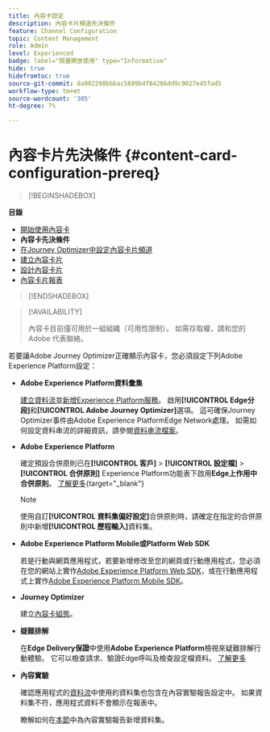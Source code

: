 ```yaml
---
title: 內容卡設定
description: 內容卡片頻道先決條件
feature: Channel Configuration
topic: Content Management
role: Admin
level: Experienced
badge: label="限量開放使用" type="Informative"
hide: true
hidefromtoc: true
source-git-commit: 8a902298bbbac5689b4f84266dd9c9027e45fad5
workflow-type: tm+mt
source-wordcount: '305'
ht-degree: 7%

---
```


# 內容卡片先決條件 {#content-card-configuration-prereq}

>[!BEGINSHADEBOX]

**目錄**

* [開始使用內容卡](get-started-content-card.md)
* **內容卡先決條件**
* [在Journey Optimizer中設定內容卡片頻道](content-card-configuration.md)
* [建立內容卡片](create-content-card.md)
* [設計內容卡片](design-content-card.md)
* [內容卡片報表](content-card-report.md)

>[!ENDSHADEBOX]

>[!AVAILABILITY]
>
>內容卡目前僅可用於一組組織（可用性限制）。 如需存取權，請和您的 Adobe 代表聯絡。

若要讓Adobe Journey Optimizer正確顯示內容卡，您必須設定下列Adobe Experience Platform設定：

* **Adobe Experience Platform資料彙集**

  [建立資料流](https://experienceleague.adobe.com/en/docs/experience-platform/datastreams/configure)並[新增Experience Platform服務](https://experienceleague.adobe.com/en/docs/experience-platform/datastreams/configure#aep)。 啟用&#x200B;**[!UICONTROL Edge分段]**&#x200B;和&#x200B;**[!UICONTROL Adobe Journey Optimizer]**&#x200B;選項。 這可確保Journey Optimizer事件由Adobe Experience PlatformEdge Network處理。 如需如何設定資料串流的詳細資訊，請參閱[資料串流檔案](https://experienceleague.adobe.com/en/docs/experience-platform/datastreams/configure)。

* **Adobe Experience Platform**

  確定預設合併原則已在&#x200B;**[!UICONTROL 客戶]** > **[!UICONTROL 設定檔]** > **[!UICONTROL 合併原則]** Experience Platform功能表下啟用&#x200B;**Edge上作用中合併原則**。 [了解更多](https://experienceleague.adobe.com/docs/experience-platform/profile/merge-policies/ui-guide.html#configure){target="_blank"}

  >[!NOTE]
  >
  >使用自訂&#x200B;**[!UICONTROL 資料集偏好設定]**&#x200B;合併原則時，請確定在指定的合併原則中新增&#x200B;**[!UICONTROL 歷程輸入]**&#x200B;資料集。

* **Adobe Experience Platform Mobile或Platform Web SDK**

  若是行動與網頁應用程式，若要新增修改至您的網頁或行動應用程式，您必須在您的網站上實作[Adobe Experience Platform Web SDK](https://experienceleague.adobe.com/zh-hant/docs/platform-learn/implement-web-sdk/overview)，或在行動應用程式上實作[Adobe Experience Platform Mobile SDK](https://developer.adobe.com/client-sdks/home/)。

* **Journey Optimizer**

  建立[內容卡組態](#content-card-configuration)。

* **疑難排解**

  在&#x200B;**Edge Delivery保證**&#x200B;中使用&#x200B;**Adobe Experience Platform**&#x200B;檢視來疑難排解行動體驗。 它可以檢查請求、驗證Edge呼叫及檢查設定檔資料。 [了解更多](https://experienceleague.adobe.com/zh-hant/docs/experience-platform/assurance/view/edge-delivery)

* **內容實驗**

  確認應用程式的[資料流](https://experienceleague.adobe.com/en/docs/experience-platform/datastreams/overview#_blank)中使用的資料集也包含在內容實驗報告設定中。 如果資料集不符，應用程式資料不會顯示在報表中。

  瞭解如何在[本節](../content-management/reporting-configuration.md)中為內容實驗報告新增資料集。
